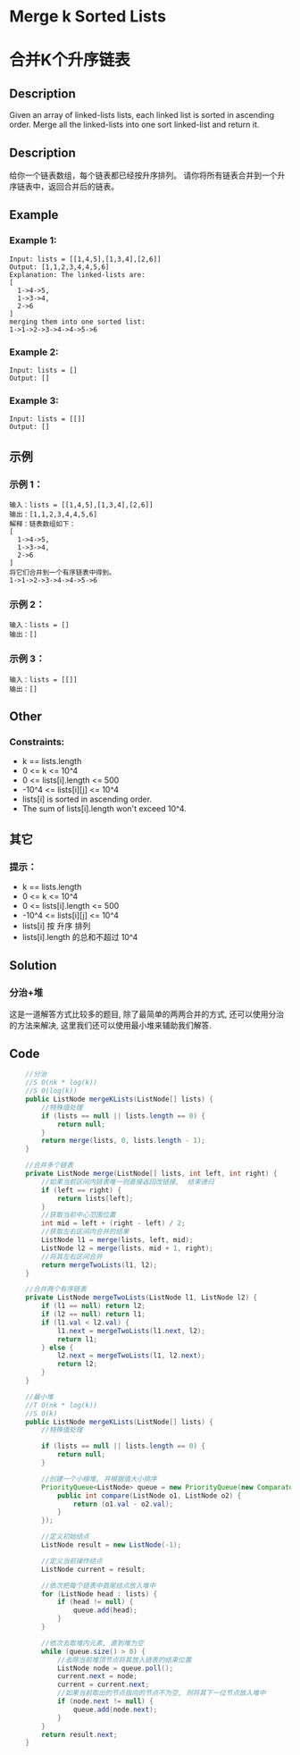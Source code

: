 # Merge k Sorted Lists
# 合并K个升序链表

## Description
Given an array of linked-lists lists, each linked list is sorted in ascending order.
Merge all the linked-lists into one sort linked-list and return it.

## Description
给你一个链表数组，每个链表都已经按升序排列。
请你将所有链表合并到一个升序链表中，返回合并后的链表。

## Example
### Example 1:
    Input: lists = [[1,4,5],[1,3,4],[2,6]]
    Output: [1,1,2,3,4,4,5,6]
    Explanation: The linked-lists are:
    [
      1->4->5,
      1->3->4,
      2->6
    ]
    merging them into one sorted list:
    1->1->2->3->4->4->5->6

### Example 2:
    Input: lists = []
    Output: []

### Example 3:
    Input: lists = [[]]
    Output: []

## 示例
### 示例 1：
    输入：lists = [[1,4,5],[1,3,4],[2,6]]
    输出：[1,1,2,3,4,4,5,6]
    解释：链表数组如下：
    [
      1->4->5,
      1->3->4,
      2->6
    ]
    将它们合并到一个有序链表中得到。
    1->1->2->3->4->4->5->6

### 示例 2：
    输入：lists = []
    输出：[]

### 示例 3：
    输入：lists = [[]]
    输出：[]

## Other
### Constraints:
* k == lists.length
* 0 <= k <= 10^4
* 0 <= lists[i].length <= 500
* -10^4 <= lists[i][j] <= 10^4
* lists[i] is sorted in ascending order.
* The sum of lists[i].length won't exceed 10^4.

## 其它
### 提示：
* k == lists.length
* 0 <= k <= 10^4
* 0 <= lists[i].length <= 500
* -10^4 <= lists[i][j] <= 10^4
* lists[i] 按 升序 排列
* lists[i].length 的总和不超过 10^4


## Solution
### 分治+堆
这是一道解答方式比较多的题目, 除了最简单的两两合并的方式, 还可以使用分治的方法来解决, 这里我们还可以使用最小堆来辅助我们解答.


## Code 
```java
    //分治
    //S O(nk * log(k))
    //S O(log(k))
    public ListNode mergeKLists(ListNode[] lists) {
        //特殊值处理
        if (lists == null || lists.length == 0) {
            return null;
        }
        return merge(lists, 0, lists.length - 1);
    }

    //合并多个链表
    private ListNode merge(ListNode[] lists, int left, int right) {
        //如果当前区间内链表唯一则直接返回改链接,  结束递归
        if (left == right) {
            return lists[left];
        }
        //获取当前中心范围位置
        int mid = left + (right - left) / 2;
        //获取左右区间内合并的结果
        ListNode l1 = merge(lists, left, mid);
        ListNode l2 = merge(lists, mid + 1, right);
        //将其左右区间合并
        return mergeTwoLists(l1, l2);
    }

    //合并两个有序链表
    private ListNode mergeTwoLists(ListNode l1, ListNode l2) {
        if (l1 == null) return l2;
        if (l2 == null) return l1;
        if (l1.val < l2.val) {
            l1.next = mergeTwoLists(l1.next, l2);
            return l1;
        } else {
            l2.next = mergeTwoLists(l1, l2.next);
            return l2;
        }
    }

    //最小堆
    //T O(nk * log(k))
    //S O(k)
    public ListNode mergeKLists(ListNode[] lists) {
        //特殊值处理

        if (lists == null || lists.length == 0) {
            return null;
        }

        //创建一个小根堆, 并根据值大小排序
        PriorityQueue<ListNode> queue = new PriorityQueue(new Comparator<ListNode>() {
            public int compare(ListNode o1, ListNode o2) {
                return (o1.val - o2.val);
            }
        });

        //定义初始结点
        ListNode result = new ListNode(-1);

        //定义当前操作结点
        ListNode current = result;

        //依次把每个链表中首尾结点放入堆中
        for (ListNode head : lists) {
            if (head != null) {
                queue.add(head);
            }
        }

        //依次去取堆内元素, 直到堆为空
        while (queue.size() > 0) {
            //去除当前堆顶节点将其放入链表的结束位置
            ListNode node = queue.poll();
            current.next = node;
            current = current.next;
            //如果当前取出的节点指向的节点不为空, 则将其下一位节点放入堆中
            if (node.next != null) {
                queue.add(node.next);
            }
        }
        return result.next;
    }

```